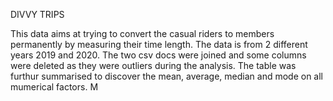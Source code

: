 DIVVY TRIPS

This data aims at trying to convert the casual riders to members permanently by measuring their time length. The data is from 2 different years 2019 and 2020.
The two csv docs were joined and some columns were deleted as they were outliers during the analysis.
The table was furthur summarised to discover the mean, average, median and mode on all mumerical factors.
M
